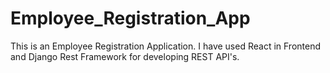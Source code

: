 # Employee_Registration_App
This is an Employee Registration Application.
I have used React in Frontend and Django Rest Framework for developing REST API's.
